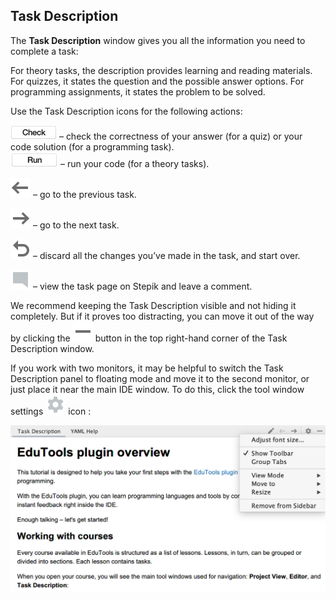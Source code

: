 ## Task Description

The **Task Description** window gives you all the information you need to complete a task:

For theory tasks, the description provides learning and reading materials.
For quizzes, it states the question and the possible answer options.
For programming assignments, it states the problem to be solved.

Use the Task Description icons for the following actions:

<img src="../../images/edu_check_button.png" width="74" height="23"/> – check the correctness of your answer (for a quiz) or your code solution (for a programming task).<br>
<img src="../../images/edu_run_button.png" width="76" height="24"/> – run your code (for a theory tasks).<br>

![](../../images/back.svg) – go to the previous task.    

![](../../images/forward.svg) – go to the next task.  

![](../../images/reset.svg) – discard all the changes you’ve made in the task, and start over.  
 
 ![](../../images/commentTask.svg) – view the task page on Stepik and leave a comment.  

We recommend keeping the Task Description visible and not hiding it completely. But if it proves too distracting, you can move it out of the way by clicking the ![](../../images/hideToolWindow.svg) button in the top right-hand corner of the Task Description window.

If you work with two monitors, it may be helpful to switch the Task Description panel to floating mode and move it to the second monitor, or just place it near the main IDE window. To do this, click the tool window settings ![](../../images/gear.svg) icon : 

![](../../images/edu_task_description_window_settings.png)

<style>
    img {
        display: inline !important;
    }
</style>